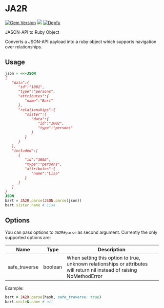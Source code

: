 # JA2R

[![Gem Version](https://badge.fury.io/rb/ja2r.svg)](https://badge.fury.io/rb/ja2r)
![](https://github.com/mkon/ja2r/workflows/Test/badge.svg?branch=master)
[![Depfu](https://badges.depfu.com/badges/c63f1c5b6394bba4eb73d3b1063cc0be/overview.svg)](https://depfu.com/github/mkon/ja2r?project_id=5963)

JASON-API to Ruby Object

Converts a JSON-API payload into a ruby object which supports navigation over relationships.

## Usage

```ruby
json = <<-JSON
{
   "data":{
      "id":"1001",
      "type":"persons",
      "attributes":{
         "name":"Bart"
      },
      "relationships":{
         "sister":{
            "data":{
               "id":"1002",
               "type":"persons"
            }
         }
      }
   },
   "included":[
      {
         "id":"1002",
         "type":"persons",
         "attributes":{
            "name":"Lisa"
         }
      }
   ]
}
JSON
bart = JA2R.parse(JSON.parse(json))
bart.sister.name # Lisa
```

## Options

You can pass options to `JA2R#parse` as second argument. Currently the only supported options are:

| Name          | Type    | Description                                                                                                            |
|---------------|---------|------------------------------------------------------------------------------------------------------------------------|
| safe_traverse | boolean | When setting this option to true, unknown relationships or attributes will return nil instead of raising NoMethodError |

Example:

```ruby
bart = JA2R.parse(hash, safe_traverse: true)
bart.uncle&.name # nil
```
